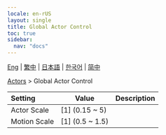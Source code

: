 ```yaml
---
locale: en-rUS
layout: single
title: Global Actor Control
toc: true
sidebar:
  nav: "docs"
---
```

[Eng](/dancexr/menu/2025.4/actors/global_actor_control) | [繁中](/tw/dancexr/menu/2025.4/actors/global_actor_control) | [日本語](/jp/dancexr/menu/2025.4/actors/global_actor_control) | [한국어](/kr/dancexr/menu/2025.4/actors/global_actor_control) | [简中](/zh/dancexr/menu/2025.4/actors/global_actor_control)

[Actors](../menu#Actors) > Global Actor Control



| Setting | Value | Description |
| :--- | --- | :--- |
| Actor Scale | [1] (0.15 ~ 5) | 
| Motion Scale | [1] (0.5 ~ 1.5) | 
